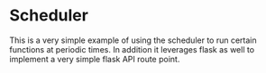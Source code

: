 # Scheduler

This is a very simple example of using the scheduler to run certain functions at periodic times.   In addition it leverages flask as well to implement a very simple flask API route point.